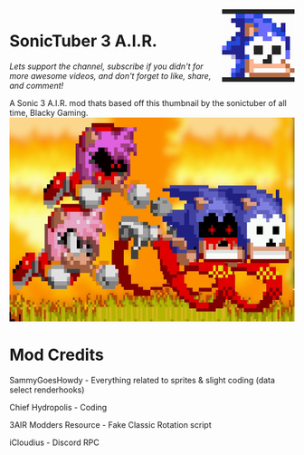 <img src="icon.png" align="right" />

# SonicTuber 3 A.I.R.
*Lets support the channel, subscribe if you didn't for more awesome videos, and don't forget to like, share, and comment!*

A Sonic 3 A.I.R. mod thats based off this thumbnail by the sonictuber of all time, Blacky Gaming. <img src="him.jpg" width="640" height="360" />



# Mod Credits
SammyGoesHowdy - Everything related to sprites & slight coding (data select renderhooks)

Chief Hydropolis - Coding

3AIR Modders Resource - Fake Classic Rotation script

iCloudius - Discord RPC
